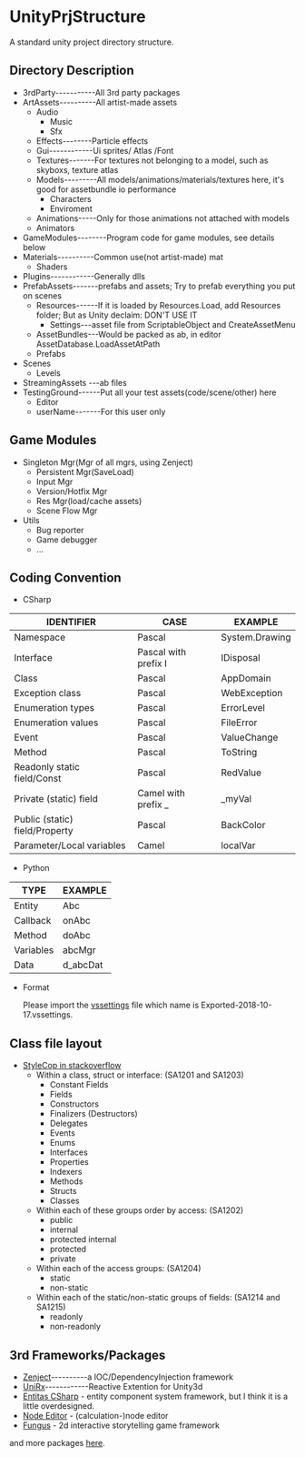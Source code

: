 # UnityPrjStructure
A standard unity project directory structure.

## Directory Description
* 3rdParty-----------All 3rd party packages
* ArtAssets----------All artist-made assets
    + Audio
        - Music
        - Sfx
    + Effects--------Particle effects
    + Gui------------Ui sprites/ Atlas /Font
    + Textures-------For textures not belonging to a model, such as skyboxs, texture atlas
    + Models---------All models/animations/materials/textures here, it's good for assetbundle io performance
        - Characters
        - Enviroment
    + Animations-----Only for those animations not attached with models
    + Animators
* GameModules--------Program code for game modules, see details below
* Materials----------Common use(not artist-made) mat
    + Shaders
* Plugins------------Generally dlls
* PrefabAssets-------prefabs and assets; Try to prefab everything you put on scenes
    + Resources------If it is loaded by Resources.Load, add Resources folder; But as Unity declaim: DON'T USE IT
        + Settings---asset file from ScriptableObject and CreateAssetMenu
    + AssetBundles---Would be packed as ab, in editor AssetDatabase.LoadAssetAtPath
    + Prefabs
* Scenes
    + Levels
* StreamingAssets ---ab files 
* TestingGround------Put all your test assets(code/scene/other) here
    + Editor
    + userName-------For this user only

## Game Modules
* Singleton Mgr(Mgr of all mgrs, using Zenject)
    + Persistent Mgr(SaveLoad) 
    + Input Mgr
    + Version/Hotfix Mgr
    + Res Mgr(load/cache assets)
    + Scene Flow Mgr
* Utils
    + Bug reporter
    + Game debugger
    + ...

## Coding Convention
* CSharp

| IDENTIFIER | CASE | EXAMPLE 
|------------|------|-----------
| Namespace | Pascal | System.Drawing
| Interface | Pascal with prefix I | IDisposal
| Class | Pascal | AppDomain
| Exception class | Pascal | WebException
| Enumeration types | Pascal | ErrorLevel
| Enumeration values | Pascal | FileError
| Event | Pascal | ValueChange
| Method | Pascal | ToString
| Readonly static field/Const | Pascal | RedValue
| Private (static) field | Camel with prefix _ | _myVal
| Public (static) field/Property | Pascal | BackColor
| Parameter/Local variables | Camel | localVar

* Python

| TYPE | EXAMPLE
|------|---------
| Entity | Abc
| Callback | onAbc
| Method | doAbc
| Variables | abcMgr
| Data | d_abcDat

* Format

    Please import the [vssettings](Exported-2018-10-17.vssettings) file which name is Exported-2018-10-17.vssettings.

## Class file layout
* [StyleCop in stackoverflow](https://stackoverflow.com/questions/150479/order-of-items-in-classes-fields-properties-constructors-methods)
    + Within a class, struct or interface: (SA1201 and SA1203)
        - Constant Fields
        - Fields
        - Constructors
        - Finalizers (Destructors)
        - Delegates
        - Events
        - Enums
        - Interfaces
        - Properties
        - Indexers
        - Methods
        - Structs
        - Classes
    + Within each of these groups order by access: (SA1202)
        - public
        - internal
        - protected internal
        - protected
        - private
    + Within each of the access groups: (SA1204)
        - static
        - non-static
    + Within each of the static/non-static groups of fields: (SA1214 and SA1215)
        - readonly
        - non-readonly

## 3rd Frameworks/Packages
* [Zenject](https://github.com/modesttree/Zenject)----------a IOC/DependencyInjection framework
* [UniRx](https://github.com/neuecc/UniRx)------------Reactive Extention for Unity3d
* [Entitas CSharp](https://github.com/sschmid/Entitas-CSharp) - entity component system framework, but I think it is a little overdesigned.
* [Node Editor](https://github.com/Baste-RainGames/Node_Editor) - (calculation-)node editor
* [Fungus](https://github.com/snozbot/fungus) - 2d interactive storytelling game framework

and more packages [here](https://github.com/wcwsoft/Unity-Script-Collection).